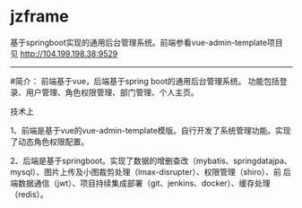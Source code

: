 # jzframe
基于springboot实现的通用后台管理系统。前端参看vue-admin-template项目
见 http://104.199.198.38:9529

------------------------------------------------------------------

#简介： 前端基于vue，后端基于spring boot的通用后台管理系统。 功能包括登录、用户管理、角色权限管理、部门管理、个人主页。

技术上

1、前端是基于vue的vue-admin-template模版。自行开发了系统管理功能。实现了动态角色权限配置。

2、后端是基于springboot。实现了数据的增删查改（mybatis、springdatajpa、mysql）、图片上传及小图裁剪处理（lmax-disrupter）、权限管理（shiro）、前 后端数据通信（jwt）、项目持续集成部署（git、jenkins、docker）、缓存处理（redis）。
